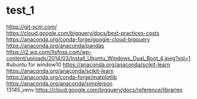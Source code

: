 # test_1
https://git-scm.com/  
https://cloud.google.com/bigquery/docs/best-practices-costs  
https://anaconda.org/conda-forge/google-cloud-bigquery  
https://anaconda.org/anaconda/pandas  
https://i2.wp.com/itsfoss.com/wp-content/uploads/2014/03/Install_Ubuntu_Windows_Dual_Boot_4.jpeg?ssl=1  #ubuntu for window10  https://anaconda.org/anaconda/scikit-learn
https://anaconda.org/anaconda/scikit-learn  
https://anaconda.org/conda-forge/matplotlib  
https://anaconda.org/anaconda/simplejson  
13145_venv
https://cloud.google.com/bigquery/docs/reference/libraries
